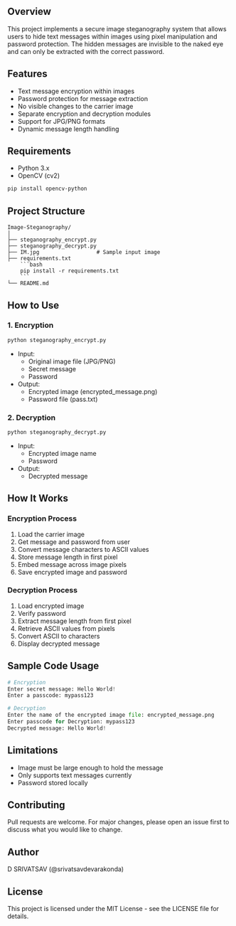 ## Overview
This project implements a secure image steganography system that allows users to hide text messages within images using pixel manipulation and password protection. The hidden messages are invisible to the naked eye and can only be extracted with the correct password.


## Features
- Text message encryption within images
- Password protection for message extraction
- No visible changes to the carrier image
- Separate encryption and decryption modules
- Support for JPG/PNG formats
- Dynamic message length handling

## Requirements
- Python 3.x
- OpenCV (cv2)
```bash
pip install opencv-python
```

## Project Structure
```
Image-Steganography/
│
├── steganography_encrypt.py
├── steganography_decrypt.py
├── IM.jpg                  # Sample input image
├── requirements.txt
    ```bash
    pip install -r requirements.txt
    ```
└── README.md
```

## How to Use

### 1. Encryption
```bash
python steganography_encrypt.py
```
- Input:
  - Original image file (JPG/PNG)
  - Secret message
  - Password
- Output:
  - Encrypted image (encrypted_message.png)
  - Password file (pass.txt)

### 2. Decryption
```bash
python steganography_decrypt.py
```
- Input:
  - Encrypted image name
  - Password
- Output:
  - Decrypted message

## How It Works

### Encryption Process
1. Load the carrier image
2. Get message and password from user
3. Convert message characters to ASCII values
4. Store message length in first pixel
5. Embed message across image pixels
6. Save encrypted image and password

### Decryption Process
1. Load encrypted image
2. Verify password
3. Extract message length from first pixel
4. Retrieve ASCII values from pixels
5. Convert ASCII to characters
6. Display decrypted message

## Sample Code Usage
```python
# Encryption
Enter secret message: Hello World!
Enter a passcode: mypass123

# Decryption
Enter the name of the encrypted image file: encrypted_message.png
Enter passcode for Decryption: mypass123
Decrypted message: Hello World!
```

## Limitations
- Image must be large enough to hold the message
- Only supports text messages currently
- Password stored locally

## Contributing
Pull requests are welcome. For major changes, please open an issue first to discuss what you would like to change.


## Author
D SRIVATSAV (@srivatsavdevarakonda)

## License
This project is licensed under the MIT License - see the LICENSE file for details.
